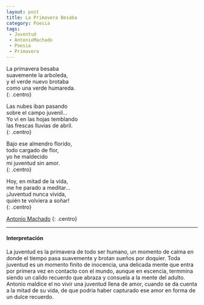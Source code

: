 ```yaml
---
layout: post
title: La Primavera Besaba
category: Poesia
tags:
 - Juventud
 - AntonioMachado
 - Poesia
 - Primavera
---
```


La primavera besaba  
suavemente la arboleda,  
y el verde nuevo brotaba  
como una verde humareda.  
{: .centro}

Las nubes iban pasando  
sobre el campo juvenil…  
Yo vi en las hojas temblando  
las frescas lluvias de abril.  
{: .centro}

Bajo ese almendro florido,  
todo cargado de flor,  
yo he maldecido  
mi juventud sin amor.  
{: .centro}

Hoy, en mitad de la vida,  
me he parado a meditar…  
¡Juventud nunca vivida,  
quién te volviera a soñar!  
{: .centro}

[Antonio Machado](https://es.wikisource.org/wiki/Antonio_Machado)
{: .centro}

***

#### Interpretación ####

La juventud es la primavera de todo ser humano, un momento de calma en donde el tiempo pasa suavemente y brotan sueños por doquier. Toda juventud es un momento finito de inocencia, una delicada mente que entra por primera vez en contacto con el mundo, aunque en escencia, termmina siendo un calido recuerdo que abraza y consuela a la mente del adulto. Antonio maldice el no vivir una juventud llena de amor, cuando se da cuenta a la mitad de su vida, de que podria haber capturado ese amor en forma de un dulce recuerdo.

